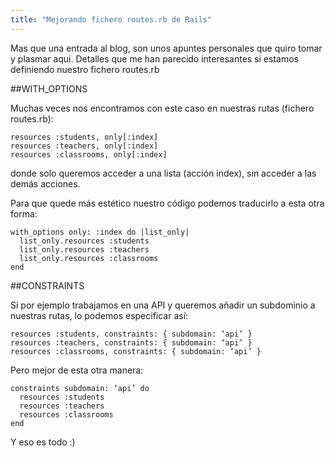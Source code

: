 ```yaml
---
title: "Mejorando fichero routes.rb de Rails"
---
```

Mas que una entrada al blog, son unos apuntes personales que quiro tomar y plasmar aqui. Detalles que me han parecido interesantes si estamos definiendo nuestro fichero routes.rb

##WITH_OPTIONS

Muchas veces nos encontramos con este caso en nuestras rutas (fichero routes.rb):

    resources :students, only[:index]
    resources :teachers, only[:index]
    resources :classrooms, only[:index]

donde solo queremos acceder a una lista (acción index), sin acceder a las demás acciones.

Para que quede más estético nuestro código podemos traducirlo a esta otra forma:

    with_options only: :index do |list_only|
      list_only.resources :students
      list_only.resources :teachers
      list_only.resources :classrooms
    end

##CONSTRAINTS

Si por ejemplo trabajamos en una API y queremos añadir un subdominio a nuestras rutas, lo podemos especificar así:

    resources :students, constraints: { subdomain: ‘api’ }
    resources :teachers, constraints: { subdomain: ‘api’ }
    resources :classrooms, constraints: { subdomain: ‘api’ }

Pero mejor de esta otra manera:

    constraints subdomain: ‘api’ do
      resources :students
      resources :teachers
      resources :classrooms
    end

Y eso es todo :)
